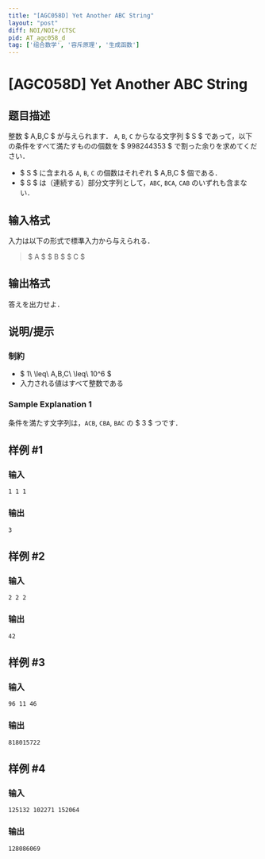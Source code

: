 ```yaml
---
title: "[AGC058D] Yet Another ABC String"
layout: "post"
diff: NOI/NOI+/CTSC
pid: AT_agc058_d
tag: ['组合数学', '容斥原理', '生成函数']
---
```


# [AGC058D] Yet Another ABC String

## 题目描述

[problemUrl]: https://atcoder.jp/contests/agc058/tasks/agc058_d

整数 $ A,B,C $ が与えられます． `A`, `B`, `C` からなる文字列 $ S $ であって，以下の条件をすべて満たすものの個数を $ 998244353 $ で割った余りを求めてください．

- $ S $ に含まれる `A`, `B`, `C` の個数はそれぞれ $ A,B,C $ 個である．
- $ S $ は（連続する）部分文字列として，`ABC`, `BCA`, `CAB` のいずれも含まない．

## 输入格式

入力は以下の形式で標準入力から与えられる．

> $ A $ $ B $ $ C $

## 输出格式

答えを出力せよ．

## 说明/提示

### 制約

- $ 1\ \leq\ A,B,C\ \leq\ 10^6 $
- 入力される値はすべて整数である

### Sample Explanation 1

条件を満たす文字列は，`ACB`, `CBA`, `BAC` の $ 3 $ つです．

## 样例 #1

### 输入

```
1 1 1
```

### 输出

```
3
```

## 样例 #2

### 输入

```
2 2 2
```

### 输出

```
42
```

## 样例 #3

### 输入

```
96 11 46
```

### 输出

```
818015722
```

## 样例 #4

### 输入

```
125132 102271 152064
```

### 输出

```
128086069
```

